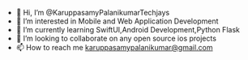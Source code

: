 - 👋 Hi, I’m @KaruppasamyPalanikumarTechjays
- 👀 I’m interested in Mobile and Web Application Development
- 🌱 I’m currently learning SwiftUI,Android Development,Python Flask
- 💞️ I’m looking to collaborate on any open source ios projects
- 📫 How to reach me karuppasamypalanikumar@gmail.com

<!---
KaruppasamyPalanikumarTechjays/KaruppasamyPalanikumarTechjays is a ✨ special ✨ repository because its `README.md` (this file) appears on your GitHub profile.
You can click the Preview link to take a look at your changes.
--->
